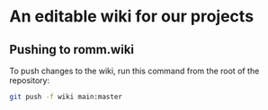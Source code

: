 # An editable wiki for our projects

## Pushing to romm.wiki
To push changes to the wiki, run this command from the root of the repository:

```bash
git push -f wiki main:master
```
